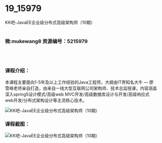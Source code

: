 # 19_15979
KK吧-JavaEE企业级分布式高级架构师（10期）
<br/></br>
<h3>微:mukewang8 资源编号：5215979</h3>
<br/></br>
<h3>课程介绍：</h3>
<p>本课程主要面向1-5年及以上工作经验的Java工程师，大纲由IT界知名大牛 — 廖雪峰老师亲自打造，由来自一线大型互联网公司架构师、技术总监授课，内容涵盖深入spring5设计模式/高级web MVC开发/高级数据库设计与开发/高级响应式web开发/分布式架构设计等主流核心技术。</p>
<p><img src="https://www.ko996.com/wp-content/uploads/img/2020/11/2-7-300x139.png" alt="KK吧-JavaEE企业级分布式高级架构师（10期）"></p>
<div class="info-desc">
<h3>课程截图：</h3>
<p><img src="https://www.ko996.com/wp-content/uploads/img/2020/11/1-7.png" alt="KK吧-JavaEE企业级分布式高级架构师（10期）"></p>


			
</div>
